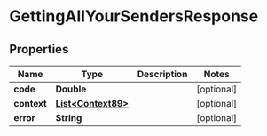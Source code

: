 
# GettingAllYourSendersResponse

## Properties
Name | Type | Description | Notes
------------ | ------------- | ------------- | -------------
**code** | **Double** |  |  [optional]
**context** | [**List&lt;Context89&gt;**](Context89.md) |  |  [optional]
**error** | **String** |  |  [optional]



